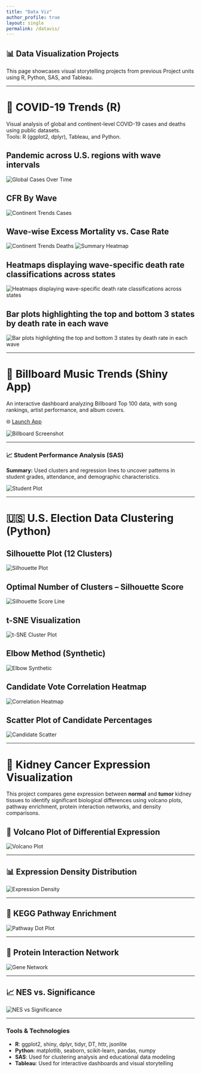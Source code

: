 ```yaml
---
title: "Data Viz"
author_profile: true
layout: single
permalink: /datavis/
---
```


## 📊 Data Visualization Projects

This page showcases visual storytelling projects from previous Project units using R, Python, SAS, and Tableau.

---

# 🦠 COVID-19 Trends (R)
Visual analysis of global and continent-level COVID-19 cases and deaths using public datasets.  
Tools: R (ggplot2, dplyr), Tableau, and Python.

## Pandemic across U.S. regions with wave intervals

![Global Cases Over Time](/files/p1.png)


## CFR By Wave
![Continent Trends Cases](/files/p4.png)  

## Wave-wise Excess Mortality vs. Case Rate
![Continent Trends Deaths](/files/p5.png)
![Summary Heatmap](/files/p6.png)

## Heatmaps displaying wave-specific death rate classifications across states
![Heatmaps displaying wave-specific death rate classifications across states](/files/p2.jpg)

## Bar plots highlighting the top and bottom 3 states by death rate in each wave
![Bar plots highlighting the top and bottom 3 states by death rate in each wave](/files/p3.jpg)


---

# 🎵 Billboard Music Trends (Shiny App)

An interactive dashboard analyzing Billboard Top 100 data, with song rankings, artist performance, and album covers.

🌐 [Launch App](https://nl1z0n-shuoyuan-gao.shinyapps.io/shiny_app/)

![Billboard Screenshot](/files/shinyapp.jpg)

---

### 📈 Student Performance Analysis (SAS)

**Summary:** Used clusters and regression lines to uncover patterns in student grades, attendance, and demographic characteristics.

![Student Plot](/files/student.jpg)

---

# 🇺🇸 U.S. Election Data Clustering (Python)

## Silhouette Plot (12 Clusters)
![Silhouette Plot](/files/sc.jpg)

## Optimal Number of Clusters – Silhouette Score
![Silhouette Score Line](/files/elbow.jpg)

## t-SNE Visualization
![t-SNE Cluster Plot](/files/cl.jpg)

## Elbow Method (Synthetic)
![Elbow Synthetic](/files/elbow1.jpg)

## Candidate Vote Correlation Heatmap
![Correlation Heatmap](/files/heat.jpg)

## Scatter Plot of Candidate Percentages
![Candidate Scatter](/files/1.jpg)

---

# 🧬 Kidney Cancer Expression Visualization

This project compares gene expression between **normal** and **tumor** kidney tissues to identify significant biological differences using volcano plots, pathway enrichment, protein interaction networks, and density comparisons.


## 🌋 Volcano Plot of Differential Expression

![Volcano Plot](/files/2.jpg)

---

## 📊 Expression Density Distribution

![Expression Density](/files/5.jpg)

---

## 🎯 KEGG Pathway Enrichment

![Pathway Dot Plot](/files/3.jpg)

---

## 🔗 Protein Interaction Network

![Gene Network](/files/4.jpg)

---

## 📈 NES vs. Significance

![NES vs Significance](/files/6.jpg)

---

### Tools & Technologies

- **R**: ggplot2, shiny, dplyr, tidyr, DT, httr, jsonlite  
- **Python**: matplotlib, seaborn, scikit-learn, pandas, numpy  
- **SAS**: Used for clustering analysis and educational data modeling  
- **Tableau**: Used for interactive dashboards and visual storytelling  
